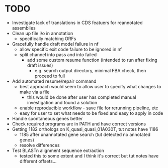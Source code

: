# TODO
* Investigate lack of translations in CDS featuers for reannotated assemblies
* Clean up file i/o in annotation
    - specifically matching ORFs
* Gracefully handle draft model failure in nf
    - allow specific exit code failure to be ignored in nf
    - split channel into pass and into failed
        - add some custom resume function (intended to run after fixing draft issues)
            - e.g. search output directory, minimal FBA check, then proceed to full
* Add automated resume/repair command
    - best approach would seem to allow user to specify what changes to make via a file
        - this would be done after user has completed manual investigation and found a solution
    - enable reproducible workflow - save file for rerunning pipeline, etc
    - easy for user to set what needs to be fixed and easy to apply in code
* Handle spontaneous genes better
* Check required programs are in PATH and have correct versions
* Getting 1182 orthologs on K\_quasi\_quasi\_01A030T, tut notes have 1186
    - 1185 after unannotated gene search (tut detected no annotated genes)
    - resolve differences
* Test BLASTn alignment sequence extraction
    - tested this to some extent and I think it's correct but tut notes have different offsets...
